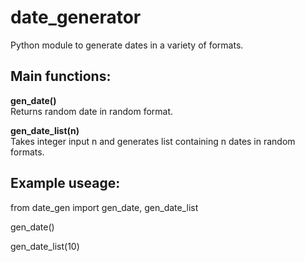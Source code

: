 # date_generator

Python module to generate dates in a variety of formats.

<h2>Main functions:</h2>

**gen_date()**
</br>
Returns random date in random format.

**gen_date_list(n)**
</br>
Takes integer input n and generates list containing n dates in random formats.

<h2>Example useage:</h2>

from date_gen import gen_date, gen_date_list

gen_date()

gen_date_list(10)
